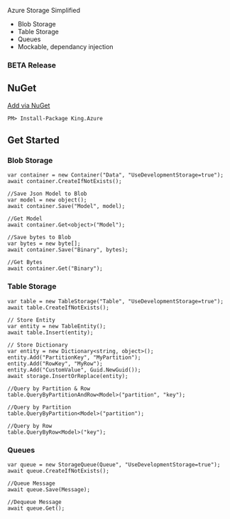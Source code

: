 Azure Storage Simplified
- Blob Storage
- Table Storage
- Queues
- Mockable, dependancy injection

### BETA Release

## NuGet
[Add via NuGet](https://www.nuget.org/packages/King.Azure)
```
PM> Install-Package King.Azure
```

## Get Started
### Blob Storage
```
var container = new Container("Data", "UseDevelopmentStorage=true");
await container.CreateIfNotExists();

//Save Json Model to Blob
var model = new object();
await container.Save("Model", model);

//Get Model
await container.Get<object>("Model");

//Save bytes to Blob
var bytes = new byte[];
await container.Save("Binary", bytes);

//Get Bytes
await container.Get("Binary");
```

### Table Storage
```
var table = new TableStorage("Table", "UseDevelopmentStorage=true");
await table.CreateIfNotExists();

// Store Entity
var entity = new TableEntity();
await table.Insert(entity);

// Store Dictionary
var entity = new Dictionary<string, object>();
entity.Add("PartitionKey", "MyPartition");
entity.Add("RowKey", "MyRow");
entity.Add("CustomValue", Guid.NewGuid());
await storage.InsertOrReplace(entity);

//Query by Partition & Row
table.QueryByPartitionAndRow<Model>("partition", "key");

//Query by Partition
table.QueryByPartition<Model>("partition");

//Query by Row
table.QueryByRow<Model>("key");
```

### Queues
```
var queue = new StorageQueue(Queue", "UseDevelopmentStorage=true");
await queue.CreateIfNotExists();

//Queue Message
await queue.Save(Message);

//Dequeue Message
await queue.Get();
```